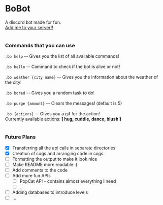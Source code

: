 # BoBot
A discord bot made for fun.<br>
<a href = "https://discord.com/api/oauth2/authorize?client_id=995028367717974046&permissions=274927397888&scope=bot">Add me to your server!!</a><br><br>

### Commands that you can use
`.bo help` -- Gives you the list of all available commands!<br><br>
`.bo hello` -- Command to check if the bot is alive or not!<br><br>
`.bo weather {city name}` -- Gives you the information about the weather of the city!<br><br>
`.bo bored`   -- Gives you a random task to do!<br><br>
`.bo purge {amount}` -- Clears the messages! (default is 5) <br><br>
`.bo {actions}` -- Gives you a gif for the action!<br>
Currently available actions: <strong>[ hug, cuddle, dance, blush ]</strong><br><br>

### Future Plans
- [x] Transferring all the api calls in separate directories
- [x] Creation of cogs and arranging code in cogs
- [ ] Formatting the output to make it look nice
- [ ] Make README more readable :)
- [ ] Add comments to the code
- [ ] Add more fun APIs
  - [ ] PopCat API - contains almost everything I need
  - [ ] ...
 - [ ] Adding databases to introduce levels
 - [ ] ...
